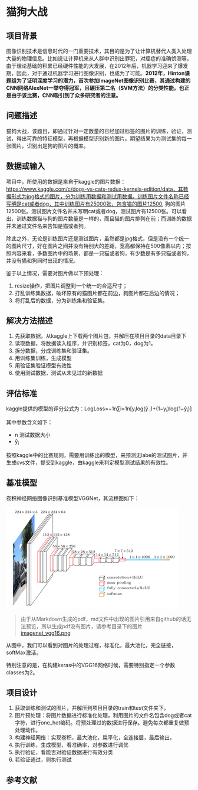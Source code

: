 # 猫狗大战

## 项目背景

图像识别技术是信息时代的一门重要技术，其目的是为了让计算机替代人类入处理大量的物理信息。比如说让计算机来从人群中识别出罪犯，对癌症的准确侦测等。由于理论基础的积累已经硬件性能的大发展，在2012年后，机器学习迎来了爆发期，因此，对于通过机器学习进行图像识别，也成为了可能。**2012年，Hinton课题组为了证明深度学习的潜力，首次参加ImageNet图像识别比赛，其通过构建的CNN网络AlexNet一举夺得冠军，且碾压第二名（SVM方法）的分类性能。也正是由于该比赛，CNN吸引到了众多研究者的注意。** 



## 问题描述

猫狗大战，该题目，即通过针对一定数量的已经加过标签的图片的训练，验证，测试，得出可靠的特征模型，再根据模型识别新的图片。期望结果为为测试集的每一张图片，识别出是狗的图片的概率。

## 数据或输入

项目中，所使用的数据是来自于kaggle的图片数据：https://www.kaggle.com/c/dogs-vs-cats-redux-kernels-edition/data，其数据形式为jpg格式的图片，分为训练用数据和测试用数据。训练图片文件名称已经写明是cat或者dog，其中训练图片有25000张，包含猫的图片12500, 狗的图片12500张。测试图片文件名并未写明cat或者dog，测试图片有12500张。可以看出，训练数据猫与狗的图片数量是一样的，而且猫的图片排列在前；而训练的数据并未通过文件名来告知是猫或者狗。

除此之外，无论是训练图片还是测试图片，虽然都是jpg格式，但是没有一个统一的图片尺寸，好在图片之间并没有特别大的差距，宽高都保持在500像素以内；按照内容来看，多数图片中的场景，都是一只猫或者狗，有少数是有多只猫或者狗，并没有猫和狗同时出现的情况。

鉴于以上情况，需要对图片做以下预处理：

1. resize操作，把图片调整到一个统一的合适尺寸；
2. 打乱训练集数据，破坏原有的猫图片都在前边，狗图片都在后边的情况；
3. 将打乱后的数据，分为训练集和验证集。

## 解决方法描述

1. 先获取数据，从kaggle上下载两个图片包，并解压在项目目录的data目录下
2. 读取数据，将数据读入程序，并识别标签，cat为0，dog为1。
3. 拆分数据，分成训练集和验证集。
4. 用训练集训练，生成模型
5. 用验证集验证模型有效性
6. 使用测试数据，测试从未见过的新数据

## 评估标准

kaggle提供的模型的评分公式为：LogLoss=−1n∑i=1n[y<sub>i</sub>log(ŷ <sub>i</sub>)+(1−y<sub>i</sub>)log(1−ŷ<sub>i</sub>)]

其中参数含义如下：

- n 测试数据大小
- ŷ<sub>i</sub> 

按照kaggle中的比赛规则，需要用训练出的模型，来预测无labe的测试图片，并生成cvs文件，提交到kaggle，由kaggle来判定模型测试结果的有效性。

## 基准模型

卷积神经网络图像识别基准模型VGGNet，其流程图如下：

![VGG_IMAGE](https://github.com/boybeak/CatVsDog/blob/master/imagenet_vgg16.png)

> 由于从Markdown生成的pdf，md文件中出现的图片引用来自github的话无法预览，所以生成pdf没有图片，请参考目录下的图片[imagenet_vgg16.png](https://github.com/boybeak/CatVsDog/blob/master/imagenet_vgg16.png)

从图中，我们可以看到对图片的处理过程，标准化，最大池化，完全链接，softMax激活。

特别注意的是，在构建keras中的VGG16网络时候，需要特别指定一个参数classes为2。

## 项目设计

1. 获取训练和测试的图片，并解压到项目目录的train和test文件夹下。
2. 图片预处理：将图片数据进行标准化处理，利用图片的文件名包含dog或者cat字符，进行one_hot编码。将预处理过的数据进行保存。避免每次都重复做预处理动作。
3. 构建神经网络：实现卷积，最大池化，扁平化，全连接层，最后输出。
4. 执行训练，生成模型，看准确率，对参数进行调优
5. 执行验证，看能否对验证数据进行有效分类
6. 若验证通过，则执行测试



## 参考文献

[^1]: CSDN博客-遍地流金 https://blog.csdn.net/u012177034/article/details/52252851


